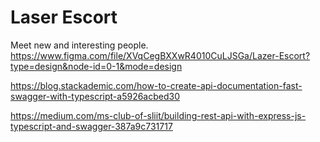 # Laser Escort

Meet new and interesting people.
https://www.figma.com/file/XVqCegBXXwR4010CuLJSGa/Lazer-Escort?type=design&node-id=0-1&mode=design

https://blog.stackademic.com/how-to-create-api-documentation-fast-swagger-with-typescript-a5926acbed30

https://medium.com/ms-club-of-sliit/building-rest-api-with-express-js-typescript-and-swagger-387a9c731717